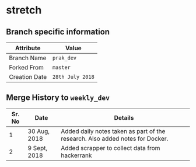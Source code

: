 # stretch

## Branch specific information
| Attribute | Value |
|-----------|-------|
| Branch Name  | `prak_dev` |
| Forked From  | `master` |
|Creation Date | `28th July 2018` |

## Merge History to `weekly_dev`
|Sr. No | Date | Details |
|-------|------|---------|
| 1 | 30 Aug, 2018 | Added daily notes taken as part of the research. Also added notes for Docker. |
| 2 | 9 Sept, 2018 | Added scrapper to collect data from hackerrank |
